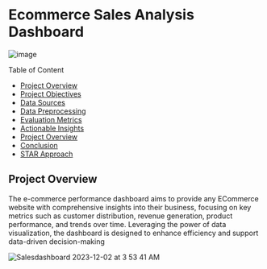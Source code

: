 # Ecommerce Sales Analysis Dashboard

![image](https://github.com/Nativenerd1004/Ecommerce-Sales-Analysis-Dashbaord/assets/149740069/5c1e9a27-6b89-4f37-97d3-aec0f8007cc2)



Table of Content 
- [Project Overview](project-overview)
- [Project Objectives](project-objectives)
- [Data Sources](data-sources)
- [Data Preprocessing](data-preprocessing)
- [Evaluation Metrics](evaluation-metrics)
- [Actionable Insights](project-overview)
- [Project Overview](project-overview)
- [Conclusion](conclusion)
- [STAR Approach](star-approach)

## Project Overview
The e-commerce performance dashboard aims to provide any ECommerce website with comprehensive insights into their business, focusing on key metrics such as customer distribution, revenue generation, product performance, and trends over time. Leveraging the power of data visualization, the dashboard is designed to enhance efficiency and support data-driven decision-making



![Salesdashboard 2023-12-02 at 3 53 41 AM](https://github.com/Nativenerd1004/Ecommerce-Sales-Analysis-Dashbaord/assets/149740069/88709500-389b-42ab-81fa-945b03948cbd)



